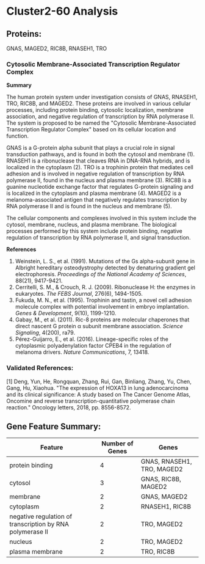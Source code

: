 # Cluster2-60 Analysis

## Proteins: 

GNAS, MAGED2, RIC8B, RNASEH1, TRO

### Cytosolic Membrane-Associated Transcription Regulator Complex

**Summary**

The human protein system under investigation consists of GNAS, RNASEH1, TRO, RIC8B, and MAGED2. These proteins are involved in various cellular processes, including protein binding, cytosolic localization, membrane association, and negative regulation of transcription by RNA polymerase II. The system is proposed to be named the "Cytosolic Membrane-Associated Transcription Regulator Complex" based on its cellular location and function.

GNAS is a G-protein alpha subunit that plays a crucial role in signal transduction pathways, and is found in both the cytosol and membrane (1). RNASEH1 is a ribonuclease that cleaves RNA in DNA-RNA hybrids, and is localized in the cytoplasm (2). TRO is a trophinin protein that mediates cell adhesion and is involved in negative regulation of transcription by RNA polymerase II, found in the nucleus and plasma membrane (3). RIC8B is a guanine nucleotide exchange factor that regulates G-protein signaling and is localized in the cytoplasm and plasma membrane (4). MAGED2 is a melanoma-associated antigen that negatively regulates transcription by RNA polymerase II and is found in the nucleus and membrane (5).

The cellular components and complexes involved in this system include the cytosol, membrane, nucleus, and plasma membrane. The biological processes performed by this system include protein binding, negative regulation of transcription by RNA polymerase II, and signal transduction.

**References**

1. Weinstein, L. S., et al. (1991). Mutations of the Gs alpha-subunit gene in Albright hereditary osteodystrophy detected by denaturing gradient gel electrophoresis. *Proceedings of the National Academy of Sciences*, 88(21), 9417-9421.
2. Cerritelli, S. M., & Crouch, R. J. (2009). Ribonuclease H: the enzymes in eukaryotes. *The FEBS Journal*, 276(6), 1494-1505.
3. Fukuda, M. N., et al. (1995). Trophinin and tastin, a novel cell adhesion molecule complex with potential involvement in embryo implantation. *Genes & Development*, 9(10), 1199-1210.
4. Gabay, M., et al. (2011). Ric-8 proteins are molecular chaperones that direct nascent G protein α subunit membrane association. *Science Signaling*, 4(200), ra79.
5. Pérez-Guijarro, E., et al. (2016). Lineage-specific roles of the cytoplasmic polyadenylation factor CPEB4 in the regulation of melanoma drivers. *Nature Communications*, 7, 13418.

### Validated References: 

[1] Deng, Yun, He, Rongquan, Zhang, Rui, Gan, Binliang, Zhang, Yu, Chen, Gang, Hu, Xiaohua. "The expression of HOXA13 in lung adenocarcinoma and its clinical significance: A study based on The Cancer Genome Atlas, Oncomine and reverse transcription-quantitative polymerase chain reaction." Oncology letters, 2018, pp. 8556-8572.



## Gene Feature Summary: 

| Feature | Number of Genes | Genes |
| --- | --- | --- |
| protein binding | 4 | GNAS, RNASEH1, TRO, MAGED2 |
| cytosol | 3 | GNAS, RIC8B, MAGED2 |
| membrane | 2 | GNAS, MAGED2 |
| cytoplasm | 2 | RNASEH1, RIC8B |
| negative regulation of transcription by RNA polymerase II | 2 | TRO, MAGED2 |
| nucleus | 2 | TRO, MAGED2 |
| plasma membrane | 2 | TRO, RIC8B |

